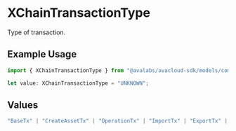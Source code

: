 # XChainTransactionType

Type of transaction.

## Example Usage

```typescript
import { XChainTransactionType } from "@avalabs/avacloud-sdk/models/components";

let value: XChainTransactionType = "UNKNOWN";
```

## Values

```typescript
"BaseTx" | "CreateAssetTx" | "OperationTx" | "ImportTx" | "ExportTx" | "UNKNOWN"
```